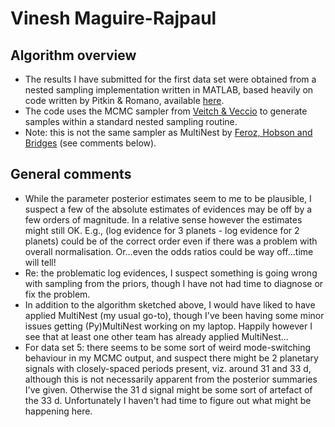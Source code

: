 # Vinesh Maguire-Rajpaul

## Algorithm overview

+ The results I have submitted for the first data set were obtained from a nested sampling implementation written in MATLAB, based heavily on code written by Pitkin & Romano, available [here](https://github.com/mattpitkin/matlabmultinest). 
+ The code uses the MCMC sampler from [Veitch & Veccio](https://arxiv.org/abs/0911.3820) to generate samples within a standard nested sampling routine. 
+ Note: this is not the same sampler as MultiNest by [Feroz, Hobson and Bridges](http://xxx.lanl.gov/abs/0809.3437) (see comments below).

## General comments

+ While the parameter posterior estimates seem to me to be plausible, I suspect a few of the absolute estimates of evidences may be off by a few orders of magnitude. In a relative sense however the estimates might still OK. E.g., (log evidence for 3 planets - log evidence for 2 planets) could be of the correct order even if there was a problem with overall normalisation. Or...even the odds ratios could be way off...time will tell!
+ Re: the problematic log evidences, I suspect something is going wrong with sampling from the priors, though I have not had time to diagnose or fix the problem. 
+ In addition to the algorithm sketched above, I would have liked to have applied MultiNest (my usual go-to), though I've been having some minor issues getting (Py)MultiNest working on my laptop. Happily however I see that at least one other team has already applied MultiNest...
+ For data set 5: there seems to be some sort of weird mode-switching behaviour in my MCMC output, and suspect there might be 2 planetary signals with closely-spaced periods present, viz. around 31 and 33 d, although this is not necessarily apparent from the posterior summaries I've given. Otherwise the 31 d signal might be some sort of artefact of the 33 d. Unfortunately I haven't had time to figure out what might be happening here.